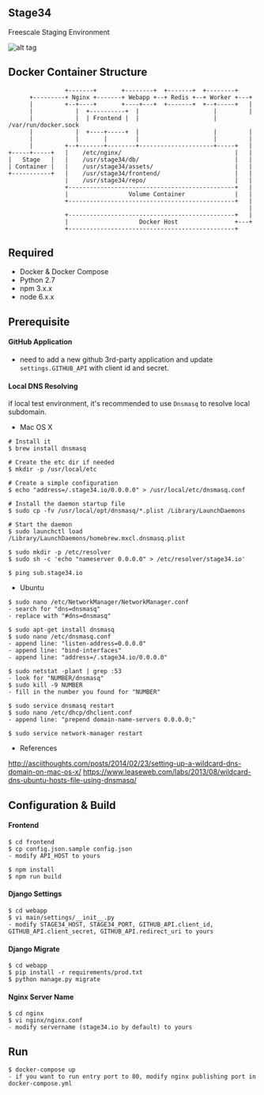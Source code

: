## Stage34
Freescale Staging Environment

![alt tag](http://g.recordit.co/0J84vWlwC5.gif)

## Docker Container Structure

                    +-------+       +--------+  +-------+  +--------+
          +---------+ Nginx +-------+ Webapp +--+ Redis +--+ Worker +---+
          |         +--+----+       +----+---+  +-------+  +--+-----+   |
          |            |  +----------+  |                     |         |
          |            |  | Frontend |  |                     | /var/run/docker.sock
          |            |  +----+-----+  |                     |         |
          |            |       |        |                     |         |
          |         +--+-------+--------+---------------------+-----+   |
    +-----+-----+   |    /etc/nginx/                                |   |
    |   Stage   |   |    /usr/stage34/db/                           |   |
    | Container |   |    /usr/stage34/assets/                       |   |
    +-----------+   |    /usr/stage34/frontend/                     |   |
                    |    /usr/stage34/repo/                         |   |
                    +-----------------------------------------------+   |
                    |                 Volume Container              |   |
                    +-----------------------------------------------+   |
                                                                        |
                    +-----------------------------------------------+   |
                    |                    Docker Host                +---+
                    +-----------------------------------------------+

## Required
- Docker & Docker Compose
- Python 2.7
- npm 3.x.x
- node 6.x.x


## Prerequisite
#### GitHub Application
- need to add a new github 3rd-party application and update `settings.GITHUB_API` with client id and secret.

#### Local DNS Resolving
if local test environment, it's recommended to use `Dnsmasq` to resolve local subdomain.

- Mac OS X
```
# Install it
$ brew install dnsmasq

# Create the etc dir if needed
$ mkdir -p /usr/local/etc

# Create a simple configuration
$ echo "address=/.stage34.io/0.0.0.0" > /usr/local/etc/dnsmasq.conf

# Install the daemon startup file
$ sudo cp -fv /usr/local/opt/dnsmasq/*.plist /Library/LaunchDaemons

# Start the daemon
$ sudo launchctl load /Library/LaunchDaemons/homebrew.mxcl.dnsmasq.plist

$ sudo mkdir -p /etc/resolver
$ sudo sh -c 'echo "nameserver 0.0.0.0" > /etc/resolver/stage34.io'

$ ping sub.stage34.io
```

- Ubuntu
```
$ sudo nano /etc/NetworkManager/NetworkManager.conf
- search for "dns=dnsmasq"
- replace with "#dns=dnsmasq"

$ sudo apt-get install dnsmasq
$ sudo nano /etc/dnsmasq.conf
- append line: "listen-address=0.0.0.0"
- append line: "bind-interfaces"
- append line: "address=/.stage34.io/0.0.0.0"

$ sudo netstat -plant | grep :53
- look for "NUMBER/dnsmasq"
$ sudo kill -9 NUMBER
- fill in the number you found for "NUMBER"

$ sudo service dnsmasq restart
$ sudo nano /etc/dhcp/dhclient.conf
- append line: "prepend domain-name-servers 0.0.0.0;"

$ sudo service network-manager restart
```

- References

http://asciithoughts.com/posts/2014/02/23/setting-up-a-wildcard-dns-domain-on-mac-os-x/
https://www.leaseweb.com/labs/2013/08/wildcard-dns-ubuntu-hosts-file-using-dnsmasq/


## Configuration & Build
#### Frontend
```
$ cd frontend
$ cp config.json.sample config.json
- modify API_HOST to yours

$ npm install
$ npm run build
```

#### Django Settings
```
$ cd webapp
$ vi main/settings/__init__.py
- modify STAGE34_HOST, STAGE34_PORT, GITHUB_API.client_id, GITHUB_API.client_secret, GITHUB_API.redirect_uri to yours
```

#### Django Migrate
```
$ cd webapp
$ pip install -r requirements/prod.txt
$ python manage.py migrate
```

#### Nginx Server Name
```
$ cd nginx
$ vi nginx/nginx.conf
- modify servername (stage34.io by default) to yours
```

## Run
```
$ docker-compose up
- if you want to run entry port to 80, modify nginx publishing port in docker-compose.yml
```
